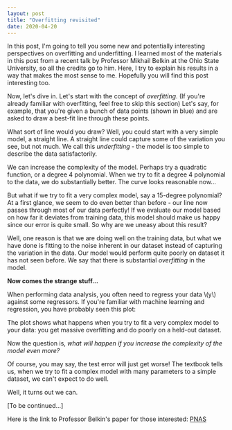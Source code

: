 ```yaml
---
layout: post
title: "Overfitting revisited"
date: 2020-04-20
---
```


In this post, I'm going to tell you some new and potentially interesting perspectives on overfitting and underfitting. I learned most of the materials in this post from a recent talk by Professor Mikhail Belkin at the Ohio State University, so all the credits go to him. Here, I try to explain his results in a way that makes the most sense to me. Hopefully you will find this post interesting too.

Now, let's dive in. Let's start with the concept of *overfitting*. (If you're already familiar with overfitting, feel free to skip this section) Let's say, for example, that you're given a bunch of data points (shown in blue) and are asked to draw a best-fit line through these points.

What sort of line would you draw? Well, you could start with a very simple model, a straight line. A straight line could capture some of the variation you see, but not much. We call this *underfitting* - the model is too simple to describe the data satisfactorily.

We can increase the complexity of the model. Perhaps try a quadratic function, or a degree 4 polynomial. When we try to fit a degree 4 polynomial to the data, we do substantially better. The curve looks reasonable now...

But what if we try to fit a very complex model, say a 15-degree polynomial? At a first glance, we seem to do even better than before - our line now passes through most of our data perfectly! If we evaluate our model based on how far it deviates from training data, this model should make us happy since our error is quite small. So why are we uneasy about this result?

Well, one reason is that we are doing well on the training data, but what we have done is fitting to the noise inherent in our dataset instead of capturing the variation in the data. Our model would perform quite poorly on dataset it has not seen before. We say that there is substantial *overfitting* in the model.







**Now comes the strange stuff...**

When performing data analysis, you often need to regress your data \\(y\\) against some regressors. If you're familiar with machine learning and regression, you have probably seen this plot:

The plot shows what happens when you try to fit a very complex model to your data: you get massive overfitting and do poorly on a held-out dataset.

Now the question is, *what will happen if you increase the complexity of the model even more?* 

Of course, you may say, the test error will just get worse! The textbook tells us, when we try to fit a complex model with many parameters to a simple dataset, we can't expect to do well.

Well, it turns out we can.

[To be continued...]

Here is the link to Professor Belkin's paper for those interested: [PNAS](https://www.pnas.org/content/116/32/15849.short)
